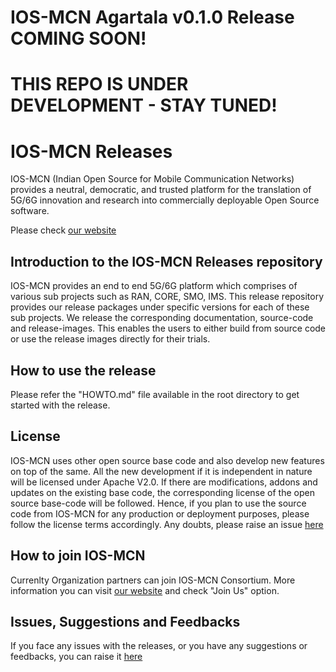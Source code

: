 #
# IOS-MCN Agartala v0.1.0 Release COMING SOON! 
# THIS REPO IS UNDER DEVELOPMENT - STAY TUNED!
# 

# IOS-MCN Releases
IOS-MCN (Indian Open Source for Mobile Communication Networks) provides a neutral, democratic, and trusted platform for the translation of 5G/6G innovation and research into commercially deployable Open Source software.

Please check [our website](https://ios-mcn.org/)

## Introduction to the IOS-MCN Releases repository
IOS-MCN provides an end to end 5G/6G platform which comprises of various sub projects such as RAN, CORE, SMO, IMS. This release repository provides our release packages under specific versions for each of these sub projects. We release the corresponding documentation, source-code and release-images. This enables the users to either build from source code or use the release images directly for their trials.

## How to use the release
Please refer the "HOWTO.md" file available in the root directory to get started with the release.

## License
IOS-MCN uses other open source base code and also develop new features on top of the same. All the new development if it is independent in nature will be licensed under Apache V2.0. If there are modifications, addons and updates on the existing base code, the corresponding license of the open source base-code will be followed. Hence, if you plan to use the source code from IOS-MCN for any production or deployment purposes, please follow the license terms accordingly. Any doubts, please raise an issue [here](https://github.com/ios-mcn/ios-mcn-releases/issues)

## How to join IOS-MCN
Currenlty Organization partners can join IOS-MCN Consortium. More information you can visit [our website](https://ios-mcn.org/) and check "Join Us" option.

## Issues, Suggestions and Feedbacks
If you face any issues with the releases, or you have any suggestions or feedbacks, you can raise it [here](https://github.com/ios-mcn/ios-mcn-releases/issues)





